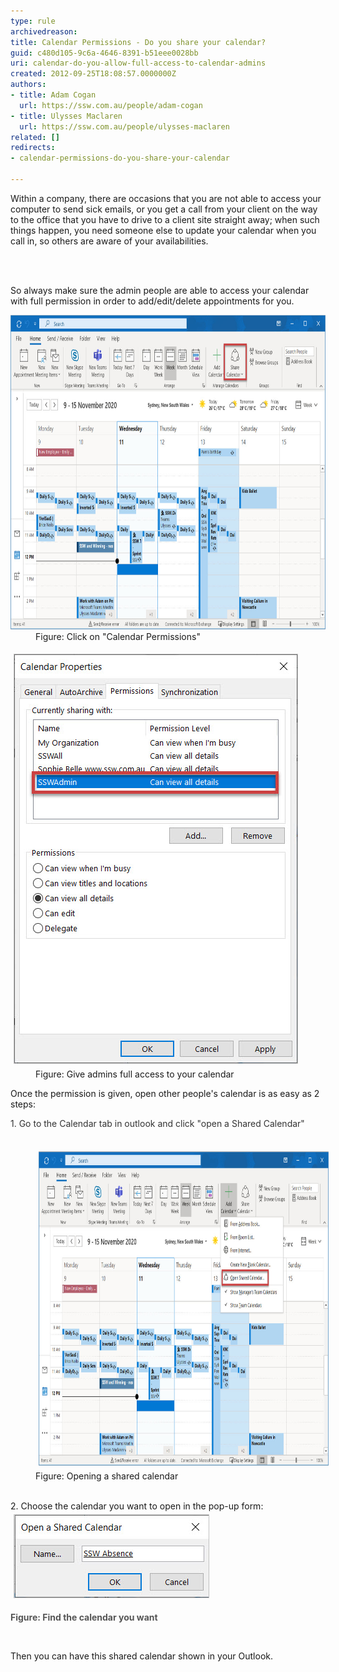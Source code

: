 ```yaml
---
type: rule
archivedreason: 
title: Calendar Permissions - Do you share your calendar?
guid: c480d105-9c6a-4646-8391-b51eee0028bb
uri: calendar-do-you-allow-full-access-to-calendar-admins
created: 2012-09-25T18:08:57.0000000Z
authors:
- title: Adam Cogan
  url: https://ssw.com.au/people/adam-cogan
- title: Ulysses Maclaren
  url: https://ssw.com.au/people/ulysses-maclaren
related: []
redirects:
- calendar-permissions-do-you-share-your-calendar

---
```



<p>​​​Within a company, there are occasions that ​you are not able to access your computer to send sick emails, or you get a call from your client on the way to the office that you have to drive to a ​client site straight away; when such things happen, you need someone else to update your calendar when you call in, so others are aware of your availabilities. <br></p>
<br><excerpt class='endintro'></excerpt><br>
<p>So always make sure the admin people are able to access your calendar with full permission in order to add/edit/delete appointments for you. ​</p><dl class="image"><dt> 
      <img src="Share-Calendar.jpg" alt="Click on Calendar Permissions" style="width:800px;height:503px;" /> 
      <br> 
   </dt><dd>Figure: Click on "Calendar Permissions"<br></dd></dl><dl class="image"><dt>
      <img src="Permissions.jpg" alt="Permissions.jpg" style="margin:5px;" />
   <br></dt><dd>Figure: Give admins full access to your calendar</dd></dl><p>Once the permission is given, open other people's calendar is as easy as 2 steps:</p><p><span style="color:#333333;">1. Go to the Calendar tab in outlook and click "open a Shared Calendar"</span></p><dd class="ssw15-rteElement-FigureNormal">​<img src="Shared-Calendar.jpg" alt="Shared-Calendar.jpg" style="color:#333333;margin:5px;width:800px;height:503px;" />Figure: Opening a shared calendar​​<br></dd><div><span style="color:#333333;"><br></span></div><dl class="ssw15-rteElement-ImageArea">2. Choose the calendar you want to open in the pop-up form:<br>​<img src="SSWAbsence.jpg" alt="SSWAbsence.jpg" style="color:#333333;margin:5px;" /></dl><div><span style="color:#555555;font-weight:bold;">Figure: Find the calendar you want</span><p><br></p><p>Then you can have this shared calendar shown in your Outlook.</p><br></div>


